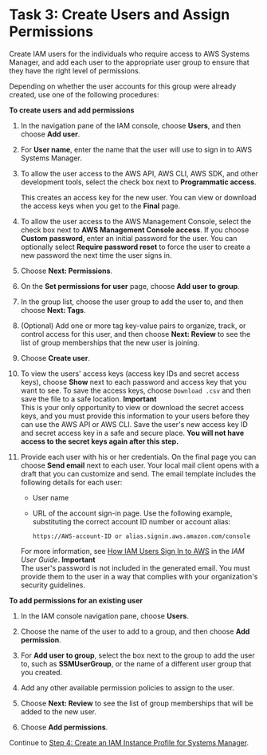 # Task 3: Create Users and Assign Permissions<a name="setup-create-users-nonadmin-users"></a>

Create IAM users for the individuals who require access to AWS Systems Manager, and add each user to the appropriate user group to ensure that they have the right level of permissions\. 

Depending on whether the user accounts for this group were already created, use one of the following procedures:

**To create users and add permissions**

1. In the navigation pane of the IAM console, choose **Users**, and then choose **Add user**\.

1. For **User name**, enter the name that the user will use to sign in to AWS Systems Manager\.

1. To allow the user access to the AWS API, AWS CLI, AWS SDK, and other development tools, select the check box next to **Programmatic access**\.

   This creates an access key for the new user\. You can view or download the access keys when you get to the **Final** page\. 

1. To allow the user access to the AWS Management Console, select the check box next to **AWS Management Console access**\. If you choose **Custom password**, enter an initial password for the user\. You can optionally select **Require password reset** to force the user to create a new password the next time the user signs in\. 

1. Choose **Next: Permissions**\.

1. On the **Set permissions for user** page, choose **Add user to group**\.

1. In the group list, choose the user group to add the user to, and then choose **Next: Tags**\.

1. \(Optional\) Add one or more tag key\-value pairs to organize, track, or control access for this user, and then choose **Next: Review** to see the list of group memberships that the new user is joining\. 

1. Choose **Create user**\.

1. To view the users' access keys \(access key IDs and secret access keys\), choose **Show** next to each password and access key that you want to see\. To save the access keys, choose `Download .csv` and then save the file to a safe location\.
**Important**  
This is your only opportunity to view or download the secret access keys, and you must provide this information to your users before they can use the AWS API or AWS CLI\. Save the user's new access key ID and secret access key in a safe and secure place\. **You will not have access to the secret keys again after this step\.**

1. Provide each user with his or her credentials\. On the final page you can choose **Send email** next to each user\. Your local mail client opens with a draft that you can customize and send\. The email template includes the following details for each user:
   + User name
   + URL of the account sign\-in page\. Use the following example, substituting the correct account ID number or account alias:

     ```
     https://AWS-account-ID or alias.signin.aws.amazon.com/console
     ```

   For more information, see [How IAM Users Sign In to AWS](https://docs.aws.amazon.com/IAM/latest/UserGuide/id_users_sign-in.html) in the *IAM User Guide*\.
**Important**  
The user's password is not included in the generated email\. You must provide them to the user in a way that complies with your organization's security guidelines\.

**To add permissions for an existing user**

1. In the IAM console navigation pane, choose **Users**\.

1. Choose the name of the user to add to a group, and then choose **Add permission**\.

1. For **Add user to group**, select the box next to the group to add the user to, such as **SSMUserGroup**, or the name of a different user group that you created\.

1. Add any other available permission policies to assign to the user\.

1. Choose **Next: Review** to see the list of group memberships that will be added to the new user\.

1. Choose **Add permissions**\.

Continue to [Step 4: Create an IAM Instance Profile for Systems Manager](setup-instance-profile.md)\.
